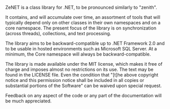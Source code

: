 ZeNET is a class library for .NET, to be pronounced similarly to "zenith".

It contains, and will accumulate over time, an assortment of tools that will
typically depend only on other classes in their own namespaces and on a core
namespace. The present focus of the library is on synchronization (across
threads), collections, and text processing.

The library aims to be backward-compatible up to .NET Framework 2.0 and to be
usable in hosted environments such as Microsoft SQL Server. At a minimum, the
Core namespace will always be backward-compatible.

The library is made available under the MIT license, which makes it free of
charge and imposes almost no restrictions on its use. The text may be found in
the LICENSE file. Even the condition that "[t]he above copyright notice and this
permission notice shall be included in all copies or substantial portions of the
Software" can be waived upon special request.

Feedback on any aspect of the code or any part of the documentation will be
much appreciated.